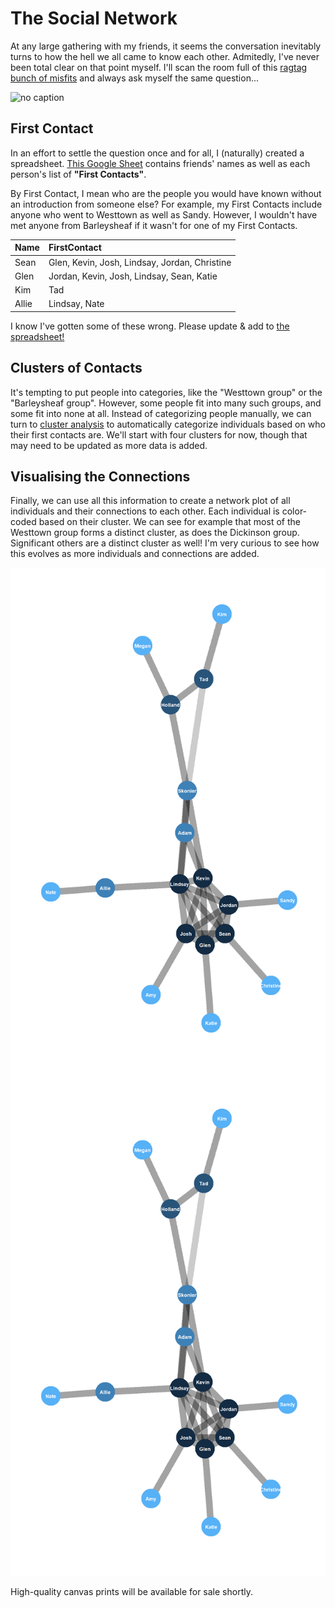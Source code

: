 The Social Network
================

At any large gathering with my friends, it seems the conversation inevitably turns to how the hell we all came to know each other. Admitedly, I've never been total clear on that point myself. I'll scan the room full of this [ragtag bunch of misfits](https://tvtropes.org/pmwiki/pmwiki.php/Main/RagtagBunchOfMisfits) and always ask myself the same question...

<img src="https://memegenerator.net/img/instances/36549336/who-are-these-people.jpg" alt="no caption" width="200" />

First Contact
-------------

In an effort to settle the question once and for all, I (naturally) created a spreadsheet. [This Google Sheet](https://docs.google.com/spreadsheets/d/1YsUYg0vrxi9oyW-0IcuE8XfAKGZb6MR7VlpmdChGI0A) contains friends' names as well as each person's list of **"First Contacts"**.

By First Contact, I mean who are the people you would have known without an introduction from someone else? For example, my First Contacts include anyone who went to Westtown as well as Sandy. However, I wouldn't have met anyone from Barleysheaf if it wasn't for one of my First Contacts.

| Name  | FirstContact                                  |
|:------|:----------------------------------------------|
| Sean  | Glen, Kevin, Josh, Lindsay, Jordan, Christine |
| Glen  | Jordan, Kevin, Josh, Lindsay, Sean, Katie     |
| Kim   | Tad                                           |
| Allie | Lindsay, Nate                                 |

I know I've gotten some of these wrong. Please update & add to [the spreadsheet!](https://docs.google.com/spreadsheets/d/1YsUYg0vrxi9oyW-0IcuE8XfAKGZb6MR7VlpmdChGI0A)

Clusters of Contacts
--------------------

It's tempting to put people into categories, like the "Westtown group" or the "Barleysheaf group". However, some people fit into many such groups, and some fit into none at all. Instead of categorizing people manually, we can turn to [cluster analysis](https://en.wikipedia.org/wiki/Cluster_analysis) to automatically categorize individuals based on who their first contacts are. We'll start with four clusters for now, though that may need to be updated as more data is added.

Visualising the Connections
---------------------------

Finally, we can use all this information to create a network plot of all individuals and their connections to each other. Each individual is color-coded based on their cluster. We can see for example that most of the Westtown group forms a distinct cluster, as does the Dickinson group. Significant others are a distinct cluster as well! I'm very curious to see how this evolves as more individuals and connections are added.

<img src="README_files/figure-markdown_github/social_network-1.png" style="display: block; margin: auto;" />

<img src="README_files/figure-markdown_github/social_network-1.png" alt="no caption" width="800" />

High-quality canvas prints will be available for sale shortly.
